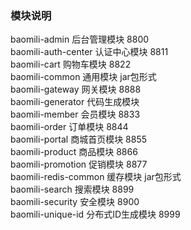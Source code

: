 ### 模块说明
baomili-admin 后台管理模块 8800 <br>
baomili-auth-center 认证中心模块 8811 <br>
baomili-cart 购物车模块 8822 <br>
baomili-common 通用模块 jar包形式 <br>
baomili-gateway 网关模块 8888 <br>
baomili-generator 代码生成模块 <br>
baomili-member 会员模块 8833 <br>
baomili-order 订单模块 8844 <br>
baomili-portal 商城首页模块 8855 <br>
baomili-product 商品模块 8866 <br>
baomili-promotion 促销模块 8877 <br>
baomili-redis-common 缓存模块 jar包形式 <br>
baomili-search 搜索模块 8899 <br> 
baomili-security 安全模块 8900 <br>
baomili-unique-id 分布式ID生成模块 8999